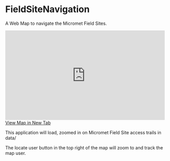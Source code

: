 # FieldSiteNavigation

A Web Map to navigate the Micromet Field Sites.

<div style="overflow: hidden;
  padding-top: 56.25%;
  position: relative">
  <iframe src="https://june-skeeter.github.io/FieldSiteNavigation/" title="Processes" scrolling="no" frameborder="0"
    style="border: 0;
   height: 100%;
   left: 0;
   position: absolute;
   top: 0;
   width: 100%;">
   <p>Your browser does not support iframes.</p>
 </iframe>
</div>
<a href="https://june-skeeter.github.io/FieldSiteNavigation/" target="_blank">View Map in New Tab</a>


This application will load, zoomed in on Micromet Field Site access trails in data/

The locate user button in the top right of the map will zoom to and track the map user.

